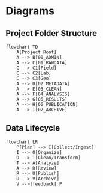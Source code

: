 # Diagrams

## Project Folder Structure
```mermaid
flowchart TD
    A[Project Root]
    A --> B[00_ADMIN]
    A --> C[01_RAWDATA]
    C --> C1[Field]
    C --> C2[Lab]
    C --> C3[Geo]
    A --> D[02_METADATA]
    A --> E[03_CLEAN]
    A --> F[04_ANALYSIS]
    A --> G[05_RESULTS]
    A --> H[06_PUBLICATION]
    A --> I[07_ARCHIVE]
```

## Data Lifecycle
```mermaid
flowchart LR
    P[Plan] --> I[Collect/Ingest]
    I --> O[Organize]
    O --> T[Clean/Transform]
    T --> A[Analyze]
    A --> R[Review]
    R --> U[Publish]
    U --> V[Archive]
    V -->|feedback| P
```
